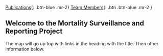 [Publications](http://www.google.com){: .btn-blue .mr-2} 
[Team Members](https://mortality-surv-and-reporting-proj.github.io/team){: .btn .btn-blue .mr-2 } 
## Welcome to the Mortality Surveillance and Reporting Project 

The map will go up top with links in the heading with the title. Then other information below. 
